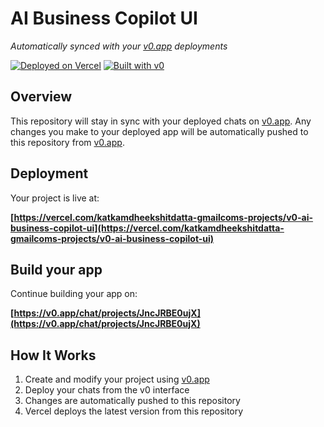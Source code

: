 # AI Business Copilot UI

*Automatically synced with your [v0.app](https://v0.app) deployments*

[![Deployed on Vercel](https://img.shields.io/badge/Deployed%20on-Vercel-black?style=for-the-badge&logo=vercel)](https://vercel.com/katkamdheekshitdatta-gmailcoms-projects/v0-ai-business-copilot-ui)
[![Built with v0](https://img.shields.io/badge/Built%20with-v0.app-black?style=for-the-badge)](https://v0.app/chat/projects/JncJRBE0ujX)

## Overview

This repository will stay in sync with your deployed chats on [v0.app](https://v0.app).
Any changes you make to your deployed app will be automatically pushed to this repository from [v0.app](https://v0.app).

## Deployment

Your project is live at:

**[https://vercel.com/katkamdheekshitdatta-gmailcoms-projects/v0-ai-business-copilot-ui](https://vercel.com/katkamdheekshitdatta-gmailcoms-projects/v0-ai-business-copilot-ui)**

## Build your app

Continue building your app on:

**[https://v0.app/chat/projects/JncJRBE0ujX](https://v0.app/chat/projects/JncJRBE0ujX)**

## How It Works

1. Create and modify your project using [v0.app](https://v0.app)
2. Deploy your chats from the v0 interface
3. Changes are automatically pushed to this repository
4. Vercel deploys the latest version from this repository